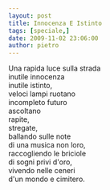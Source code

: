 ```yaml
---
layout: post
title: Innocenza E Istinto
tags: [speciale,]
date: 2009-11-02 23:06:00
author: pietro
---
```

Una rapida luce sulla strada<br/>inutile innocenza<br/>inutile istinto,<br/>veloci lampi ruotano<br/>incompleto futuro<br/>ascoltano<br/>rapite,<br/>stregate,<br/>ballando sulle note<br/>di una musica non loro,<br/>raccogliendo le briciole<br/>di sogni privi d'oro,<br/>vivendo nelle ceneri<br/>d'un mondo e cimitero.
